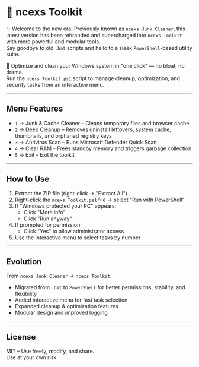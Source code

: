 # 🧰 ncexs Toolkit

✨ Welcome to the new era! Previously known as `ncexs Junk Cleaner`, this latest version has been rebranded and supercharged into `ncexs Toolkit` with more powerful and modular tools.  
Say goodbye to old `.bat` scripts and hello to a sleek `PowerShell`-based utility suite.

🧼 Optimize and clean your Windows system in "one click" — no bloat, no drama.  
Run the `ncexs Toolkit.ps1` script to manage cleanup, optimization, and security tasks from an interactive menu.

---

## Menu Features

- `1` → Junk & Cache Cleaner – Cleans temporary files and browser cache  
- `2` → Deep Cleanup – Removes uninstall leftovers, system cache, thumbnails, and orphaned registry keys  
- `3` → Antivirus Scan – Runs Microsoft Defender Quick Scan  
- `4` → Clear RAM – Frees standby memory and triggers garbage collection  
- `5` → Exit – Exit the toolkit

---

## How to Use

1. Extract the ZIP file (right-click → "Extract All")  
2. Right-click the `ncexs Toolkit.ps1` file → select "Run with PowerShell"  
3. If "Windows protected your PC" appears:
   - Click "More info"  
   - Click "Run anyway"  
4. If prompted for permission:
   - Click "Yes" to allow administrator access  
5. Use the interactive menu to select tasks by number

---

## Evolution

From `ncexs Junk Cleaner` → `ncexs Toolkit`:  
- Migrated from `.bat` to `PowerShell` for better permissions, stability, and flexibility  
- Added interactive menu for fast task selection  
- Expanded cleanup & optimization features  
- Modular design and improved logging

---

## License

MIT – Use freely, modify, and share.  
Use at your own risk.
